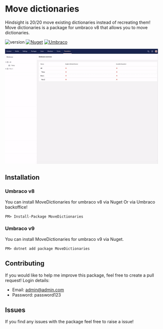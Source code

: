 # Move dictionaries

Hindsight is 20/20 move existing dictionaries instead of recreating them! Move dictionaries is a package for umbraco v8 that allows you to move dictionaries.

![version](https://img.shields.io/nuget/v/MoveDictionaries?label=version)
[![Nuget](https://img.shields.io/nuget/dt/MoveDictionaries?color=2346c018&logo=Nuget)](https://www.nuget.org/packages/MoveDictionaries)
[![Umbraco](https://img.shields.io/badge/our-umbraco-%233544b1)](https://our.umbraco.com/packages/backoffice-extensions/move-dictionaries/)

![preview](assets/move.gif)

## Installation

### Umbraco v8
You can install MoveDictionaries for umbraco v8 via Nuget Or via Umbraco backoffice!
```
PM> Install-Package MoveDictionaries
```

### Umbraco v9
You can install MoveDictionaries for umbraco v9 via Nuget.
```
PM> dotnet add package MoveDictionaries
```


## Contributing

If you would like to help me improve this package, feel free to create a pull request!
Login details:
- Email: admin@admin.com 
- Password: password123

## Issues

If you find any issues with the package feel free to raise a issue!
